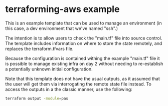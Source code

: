 # terraforming-aws example

This is an example template that can be used to manage an environment (in this case, a dev environment that we've named "ssh".)

The intention is to allow users to check the "main.tf" file into source control. The template includes information on where to store the state remotely, and replaces the terraform.tfvars file.

Because the configuration is contained withing the example "main.tf" file it is possible to manage existing infra on day 2 without needing to re-establish a potentially unknown initial configuration.

Note that this template does not have the usual outputs, as it assumed that the user will get them via interrogating the remote state file instead. To access the outputs in a the classic manner, use the following:

```bash
terraform output -module=pas
```

